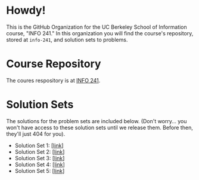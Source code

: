 # Howdy! 

This is the GitHub Organization for the UC Berkeley School of Information course, "INFO 241." In this organization you will find the course's repository, stored at `info-241`, and solution sets to problems. 

# Course Repository 

The coures respository is at [INFO 241](https://github.com/info-241/info-241). 

# Solution Sets 

The solutions for the problem sets are included below. (Don't worry... you won't have access to these solution sets until we release them. Before then, they'll just 404 for you). 

- Solution Set 1: [[link](https://github.com/info-241/problem-set-1-solution)]
- Solution Set 2: [[link](https://github.com/info-241/problem-set-2-solution)]
- Solution Set 3: [[link](https://github.com/info-241/problem-set-3-solution)]
- Solution Set 4: [[link](https://github.com/info-241/problem-set-4-solution)]
- Solution Set 5: [[link](https://github.com/info-241/problem-set-5-solution)]
